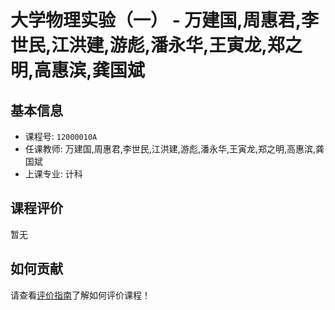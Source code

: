 # 大学物理实验（一） - 万建国,周惠君,李世民,江洪建,游彪,潘永华,王寅龙,郑之明,高惠滨,龚国斌

## 基本信息

- 课程号: `12000010A`
- 任课教师: 万建国,周惠君,李世民,江洪建,游彪,潘永华,王寅龙,郑之明,高惠滨,龚国斌
- 上课专业: 计科

## 课程评价

暂无

## 如何贡献

请查看[评价指南](../how-to-comment.md)了解如何评价课程！
